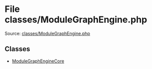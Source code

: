 File classes/ModuleGraphEngine.php
=========

Source: [classes/ModuleGraphEngine.php](https://github.com/PrestaShop/PrestaShop/blob/1.5.0.1/classes/ModuleGraphEngine.php)


Classes
-------

* [ModuleGraphEngineCore](class.ModuleGraphEngineCore.md)

